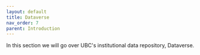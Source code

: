 ```yaml
---
layout: default
title: Dataverse
nav_order: 7
parent: Introduction
---
```


In this section we will go over UBC's institutional data repository, Dataverse.
